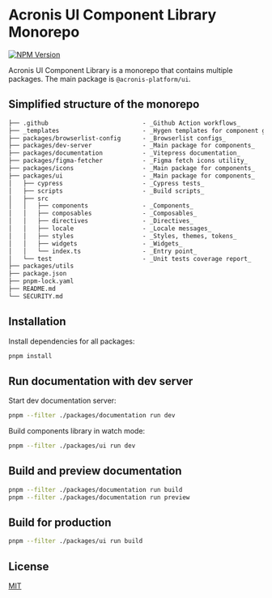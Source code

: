 # Acronis UI Component Library Monorepo

[![NPM Version](https://img.shields.io/npm/v/%40acronis-platform%2Fui-component-library)](https://www.npmjs.com/package/@acronis-platform/ui-component-library)

Acronis UI Component Library is a monorepo that contains multiple packages. 
The main package is `@acronis-platform/ui`.

## Simplified structure of the monorepo

```md
├── .github                          - _Github Action workflows_
├── _templates                       - _Hygen templates for component generator_
├── packages/browserlist-config      - _Browserlist configs_
├── packages/dev-server              - _Main package for components_
├── packages/documentation           - _Vitepress documentation_
├── packages/figma-fetcher           - _Figma fetch icons utility_
├── packages/icons                   - _Main package for components_
├── packages/ui                      - _Main package for components_
│   ├── cypress                      - _Cypress tests_
│   ├── scripts                      - _Build scripts_
│   ├── src
│   │   ├── components               - _Components_
│   │   ├── composables              - _Composables_
│   │   ├── directives               - _Directives_
│   │   ├── locale                   - _Locale messages_
│   │   ├── styles                   - _Styles, themes, tokens_
│   │   ├── widgets                  - _Widgets_
│   │   └── index.ts                 - _Entry point_
│   └── test                         - _Unit tests coverage report_
├── packages/utils
├── package.json
├── pnpm-lock.yaml
├── README.md   
└── SECURITY.md   
```

## Installation

Install dependencies for all packages:

``` bash
pnpm install
```

## Run documentation with dev server

Start dev documentation server:

```bash
pnpm --filter ./packages/documentation run dev
```

Build components library in watch mode:

```bash
pnpm --filter ./packages/ui run dev
```

## Build and preview documentation

```bash
pnpm --filter ./packages/documentation run build
pnpm --filter ./packages/documentation run preview
```

## Build for production

```bash
pnpm --filter ./packages/ui run build
```

## License

[MIT](https://github.com/acronis/ui-component-library/blob/main/LICENSE)
